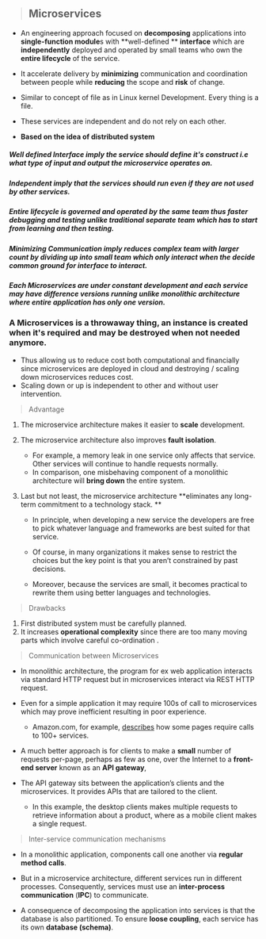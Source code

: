 >   ## Microservices

-   An engineering approach focused on **decomposing** applications into **single-function module**s with **well-defined ** **interface** which are **independently** deployed and operated by small teams who own the **entire lifecycle** of the service.
-   It accelerate delivery by **minimizing** communication and coordination between people while **reducing** the scope and **risk** of change.

-   Similar to concept of file as in Linux kernel Development. Every thing is a file.
-   These services are independent and do not rely on each other.
-   **Based on the idea of distributed system**

##### Well defined Interface imply the service should define it's construct i.e what type of input and output the microservice operates on.

##### Independent imply that the services should run even if they are not used by other services.

##### Entire lifecycle is governed and operated by the same team thus faster debugging and testing unlike traditional separate team which has to start from learning and then testing.

##### Minimizing Communication imply reduces complex team with larger count by dividing up into small team which only interact when the decide common ground for interface to interact.

##### Each Microservices are under constant development and each service may have difference versions running unlike monolithic architecture where entire application has only one version.

### A Microservices is a throwaway thing, an instance is created when it's required and may be destroyed when not needed anymore.

-   Thus allowing us to reduce cost both computational and financially since microservices are deployed in cloud and destroying / scaling down microservices reduces cost.
-   Scaling down or up is independent to other and without user intervention.

>   Advantage

1.  The microservice architecture makes it easier to **scale** development.
2.  The microservice architecture also improves **fault isolation**. 
    -   For example, a memory leak in one service only affects that service. Other services will continue to handle requests normally. 
    -   In comparison, one misbehaving component of a monolithic architecture will **bring down** the entire system.

3.  Last but not least, the microservice architecture **eliminates any long-term commitment to a technology stack. **

    -   In principle, when developing a new service the developers are free to pick whatever language and frameworks are best suited for that service. 

    -   Of course, in many organizations it makes sense to restrict the choices but the key point is that you aren’t constrained by past decisions.
    -   Moreover, because the services are small, it becomes practical to rewrite them using better  languages and technologies.

>   Drawbacks

1.  First distributed system must be carefully planned.
2.  It increases **operational complexity** since there are too  many moving parts which involve careful co-ordination .

>   Communication between Microservices

-   In monolithic architecture, the program for ex web application interacts via standard HTTP request but in microservices interact via REST HTTP request.

-   Even for a simple application it may require 100s of call to microservices which may prove inefficient resulting in poor experience.
    -   Amazon.com, for example, [describes](http://highscalability.com/amazon-architecture) how some pages require calls to 100+ services. 

-   A much better approach is for clients to make a **small** number of requests per-page, perhaps as few as one, over the Internet to a **front-end server** known as an **API gateway**,
-   The API gateway sits between the application’s clients and the microservices. It provides APIs that are tailored to the client.
    -    In this example, the desktop clients makes multiple requests to retrieve information about a product, where as a mobile client makes a single request.

>   
>
>   Inter-service communication mechanisms

-    In a monolithic application, components call one another via **regular method calls**. 

-   But in a microservice architecture, different services run in different processes. Consequently, services must use an **inter-process communication** (**IPC**) to communicate.

-   A consequence of decomposing the application into services is that the database is also partitioned. To ensure **loose coupling**, each service has its own **database (schema)**. 

    